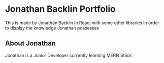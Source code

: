 # Jonathan Backlin Portfolio

This is made by Jonathan Backlin in React with some other libraries in order to display the knowledge Jonathan possesses

## About Jonathan

Jonathan is a Junior Developer currently learning MERN Stack